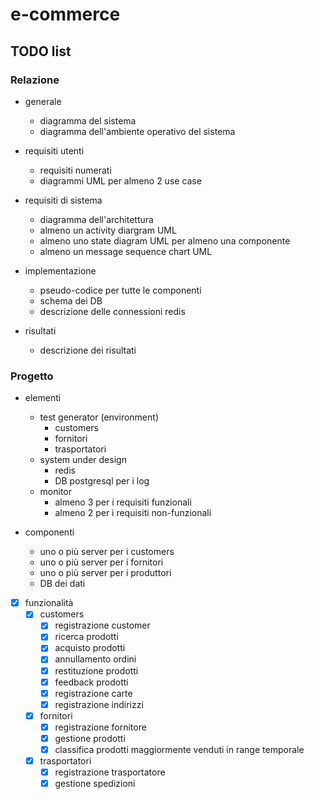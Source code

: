 # e-commerce

## TODO list

### Relazione

- generale
    - diagramma del sistema
    - diagramma dell'ambiente operativo del sistema

- requisiti utenti
    - requisiti numerati
    - diagrammi UML per almeno 2 use case

- requisiti di sistema
    - diagramma dell'architettura
    - almeno un activity diargram UML
    - almeno uno state diagram UML per almeno una componente
    - almeno un message sequence chart UML

- implementazione
    - pseudo-codice per tutte le componenti
    - schema dei DB
    - descrizione delle connessioni redis

- risultati
    - descrizione dei risultati

### Progetto

- elementi
    - test generator (environment)
        - customers
        - fornitori
        - trasportatori
    - system under design
        - redis
        - DB postgresql per i log
    - monitor
        - almeno 3 per i requisiti funzionali
        - almeno 2 per i requisiti non-funzionali

- componenti
    - uno o più server per i customers
    - uno o più server per i fornitori
    - uno o più server per i produttori
    - DB dei dati

- [x] funzionalità
    - [x] customers
        - [x] registrazione customer
        - [x] ricerca prodotti
        - [x] acquisto prodotti
        - [x] annullamento ordini
        - [x] restituzione prodotti
        - [x] feedback prodotti
        - [x] registrazione carte
        - [x] registrazione indirizzi
    - [x] fornitori
        - [x] registrazione fornitore
        - [x] gestione prodotti
        - [x] classifica prodotti maggiormente venduti in range temporale
    - [x] trasportatori
        - [x] registrazione trasportatore
        - [x] gestione spedizioni
